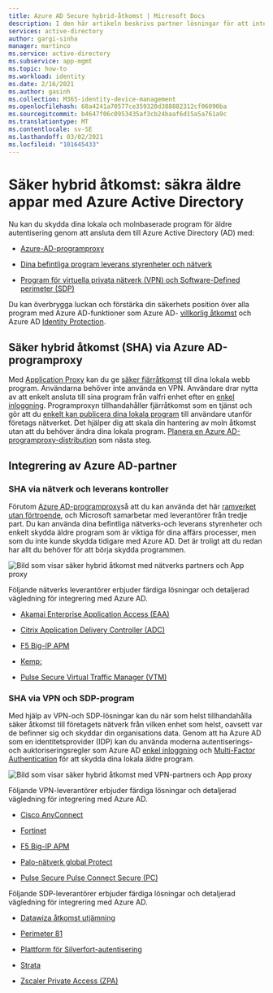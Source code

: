 ```yaml
---
title: Azure AD Secure hybrid-åtkomst | Microsoft Docs
description: I den här artikeln beskrivs partner lösningar för att integrera ditt äldre lokala, offentliga moln eller privata moln program med Azure AD. Skydda dina äldre appar genom att ansluta program leverans styrenheter eller nätverk till Azure AD.
services: active-directory
author: gargi-sinha
manager: martinco
ms.service: active-directory
ms.subservice: app-mgmt
ms.topic: how-to
ms.workload: identity
ms.date: 2/16/2021
ms.author: gasinh
ms.collection: M365-identity-device-management
ms.openlocfilehash: 68a4241a70577ce359320d388882312cf06090ba
ms.sourcegitcommit: b4647f06c0953435af3cb24baaf6d15a5a761a9c
ms.translationtype: MT
ms.contentlocale: sv-SE
ms.lasthandoff: 03/02/2021
ms.locfileid: "101645433"
---
```

# <a name="secure-hybrid-access-secure-legacy-apps-with-azure-active-directory"></a>Säker hybrid åtkomst: säkra äldre appar med Azure Active Directory

Nu kan du skydda dina lokala och molnbaserade program för äldre autentisering genom att ansluta dem till Azure Active Directory (AD) med:

- [Azure-AD-programproxy](#secure-hybrid-access-sha-through-azure-ad-application-proxy)

- [Dina befintliga program leverans styrenheter och nätverk](#sha-through-networking-and-delivery-controllers)

- [Program för virtuella privata nätverk (VPN) och Software-Defined perimeter (SDP)](#sha-through-vpn-and-sdp-applications)

Du kan överbrygga luckan och förstärka din säkerhets position över alla program med Azure AD-funktioner som Azure AD- [villkorlig åtkomst](../conditional-access/overview.md) och Azure AD [Identity Protection](../identity-protection/overview-identity-protection.md).

## <a name="secure-hybrid-access-sha-through-azure-ad-application-proxy"></a>Säker hybrid åtkomst (SHA) via Azure AD-programproxy
  
Med [Application Proxy](./what-is-application-proxy.md) kan du ge [säker fjärråtkomst](./application-proxy.md) till dina lokala webb program. Användarna behöver inte använda en VPN. Användare drar nytta av att enkelt ansluta till sina program från valfri enhet efter en [enkel inloggning](./add-application-portal-setup-sso.md). Programproxyn tillhandahåller fjärråtkomst som en tjänst och gör att du [enkelt kan publicera dina lokala program](./application-proxy-add-on-premises-application.md) till användare utanför företags nätverket. Det hjälper dig att skala din hantering av moln åtkomst utan att du behöver ändra dina lokala program. [Planera en Azure AD-programproxy-distribution](./application-proxy-deployment-plan.md) som nästa steg.

## <a name="azure-ad-partner-integrations"></a>Integrering av Azure AD-partner

### <a name="sha-through-networking-and-delivery-controllers"></a>SHA via nätverk och leverans kontroller

Förutom [Azure AD-programproxy](./what-is-application-proxy.md)så att du kan använda det här [ramverket utan förtroende](https://www.microsoft.com/security/blog/2020/04/02/announcing-microsoft-zero-trust-assessment-tool/), och Microsoft samarbetar med leverantörer från tredje part. Du kan använda dina befintliga nätverks-och leverans styrenheter och enkelt skydda äldre program som är viktiga för dina affärs processer, men som du inte kunde skydda tidigare med Azure AD. Det är troligt att du redan har allt du behöver för att börja skydda programmen.

![Bild som visar säker hybrid åtkomst med nätverks partners och App proxy](./media/secure-hybrid-access/secure-hybrid-access.png)

Följande nätverks leverantörer erbjuder färdiga lösningar och detaljerad vägledning för integrering med Azure AD.

- [Akamai Enterprise Application Access (EAA)](https://docs.microsoft.com/azure/active-directory/saas-apps/akamai-tutorial)

- [Citrix Application Delivery Controller (ADC)](https://docs.microsoft.com/azure/active-directory/saas-apps/citrix-netscaler-tutorial)

- [F5 Big-IP APM](https://docs.microsoft.com/azure/active-directory/saas-apps/headerf5-tutorial)

- [Kemp:](https://docs.microsoft.com/azure/active-directory/saas-apps/kemp-tutorial)

- [Pulse Secure Virtual Traffic Manager (VTM)](https://docs.microsoft.com/azure/active-directory/saas-apps/pulse-secure-virtual-traffic-manager-tutorial)

### <a name="sha-through-vpn-and-sdp-applications"></a>SHA via VPN och SDP-program

Med hjälp av VPN-och SDP-lösningar kan du när som helst tillhandahålla säker åtkomst till företagets nätverk från vilken enhet som helst, oavsett var de befinner sig och skyddar din organisations data. Genom att ha Azure AD som en identitetsprovider (IDP) kan du använda moderna autentiserings-och auktoriseringsregler som Azure AD [enkel inloggning](./what-is-single-sign-on.md) och [Multi-Factor Authentication](../authentication/concept-mfa-howitworks.md) för att skydda dina lokala äldre program.  

![Bild som visar säker hybrid åtkomst med VPN-partners och App proxy ](./media/secure-hybrid-access/app-proxy-vpn.png)

Följande VPN-leverantörer erbjuder färdiga lösningar och detaljerad vägledning för integrering med Azure AD.

- [Cisco AnyConnect](https://docs.microsoft.com/azure/active-directory/saas-apps/cisco-anyconnect)

- [Fortinet](https://docs.microsoft.com/azure/active-directory/saas-apps/fortigate-ssl-vpn-tutorial)

- [F5 Big-IP APM](https://docs.microsoft.com/azure/active-directory/manage-apps/f5-aad-password-less-vpn)

- [Palo-nätverk global Protect](https://docs.microsoft.com/azure/active-directory/saas-apps/paloaltoadmin-tutorial)

- [Pulse Secure Pulse Connect Secure (PC)](https://docs.microsoft.com/azure/active-directory/saas-apps/pulse-secure-pcs-tutorial)

Följande SDP-leverantörer erbjuder färdiga lösningar och detaljerad vägledning för integrering med Azure AD.

- [Datawiza åtkomst utjämning](https://docs.microsoft.com/azure/active-directory/manage-apps/add-application-portal-setup-oidc-sso)

- [Perimeter 81](https://docs.microsoft.com/azure/active-directory/saas-apps/perimeter-81-tutorial#:~:text=For%20SSO%20to%20work,%20you%20need%20to%20establish,to%20test%20Azure%20AD%20single%20sign-on%20with%20B.Simon.)

- [Plattform för Silverfort-autentisering](https://docs.microsoft.com/azure/active-directory/manage-apps/add-application-portal-setup-oidc-sso)

- [Strata](https://docs.microsoft.com/azure/active-directory/saas-apps/maverics-identity-orchestrator-saml-connector-tutorial)

- [Zscaler Private Access (ZPA)](https://docs.microsoft.com/azure/active-directory/saas-apps/zscalerprivateaccess-tutorial)
